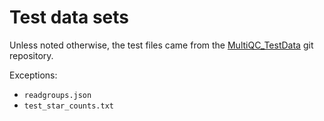 # Test data sets

Unless noted otherwise, the test files came from the [MultiQC_TestData](https://github.com/ewels/MultiQC_TestData)
git repository.

Exceptions:

* `readgroups.json`
* `test_star_counts.txt`
